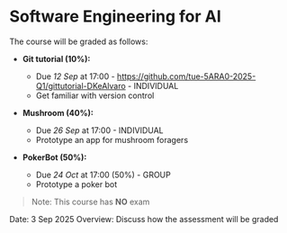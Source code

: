 # Software Engineering for AI
The course will be graded as follows:

- **Git tutorial (10%):**
    - Due *12 Sep* at 17:00 - https://github.com/tue-5ARA0-2025-Q1/gittutorial-DKeAlvaro - INDIVIDUAL
    - Get familiar with version control

- **Mushroom (40%):**
    - Due *26 Sep* at 17:00  - INDIVIDUAL
    - Prototype an app for mushroom foragers

- **PokerBot (50%):**
    - Due *24 Oct* at 17:00 (50%) - GROUP
    - Prototype a poker bot

> Note: This course has **NO** exam



Date: 3 Sep 2025
Overview: Discuss how the assessment will be graded
